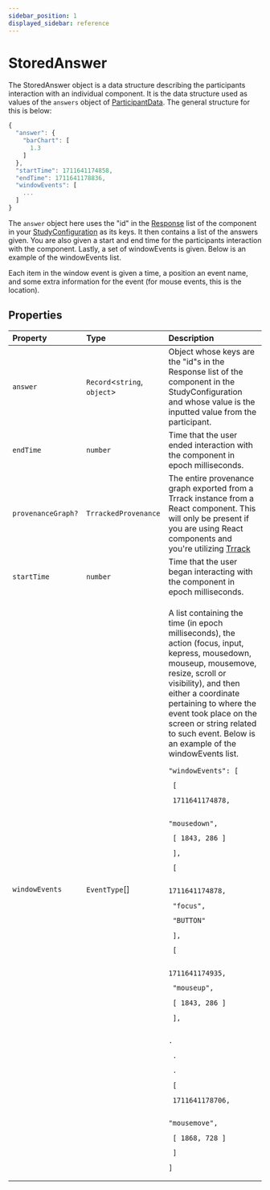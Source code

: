 ```yaml
---
sidebar_position: 1
displayed_sidebar: reference
---
```


# StoredAnswer

The StoredAnswer object is a data structure describing the participants interaction with an individual component. It is the data structure used as values of the `answers` object of [ParticipantData](../ParticipantData). The general structure for this is below:

```js
{
  "answer": {
    "barChart": [
      1.3
    ]
  },
  "startTime": 1711641174858,
  "endTime": 1711641178836,
  "windowEvents": [
    ...
  ]
}
```
The `answer` object here uses the "id" in the [Response](../BaseResponse) list of the component in your [StudyConfiguration](../StudyConfig) as its keys. It then contains a list of the answers given. You are also given a start and end time for the participants interaction with the component. Lastly, a set of windowEvents is given. Below is an example of the windowEvents list.

Each item in the window event is given a time, a position an event name, and some extra information for the event (for mouse events, this is the location).

## Properties

| Property | Type | Description |
| :------ | :------ | :------ |
| `answer` | `Record`\<`string`, `object`\> | Object whose keys are the "id"s in the Response list of the component in the StudyConfiguration and whose value is the inputted value from the participant. |
| `endTime` | `number` | Time that the user ended interaction with the component in epoch milliseconds. |
| `provenanceGraph?` | `TrrackedProvenance` | The entire provenance graph exported from a Trrack instance from a React component. This will only be present if you are using React components and you're utilizing [Trrack](https://apps.vdl.sci.utah.edu/trrack) |
| `startTime` | `number` | Time that the user began interacting with the component in epoch milliseconds. |
| `windowEvents` | `EventType`[] | <p>A list containing the time (in epoch milliseconds), the action (focus, input, kepress, mousedown, mouseup, mousemove, resize, scroll or visibility), and then either a coordinate pertaining to where the event took place on the screen or string related to such event. Below is an example of the windowEvents list.</p><code>"windowEvents": [<p>  [</p><p>    1711641174878,</p><p>    "mousedown",</p><p>    [ 1843, 286 ]</p><p>  ],</p><p>  [</p><p>    1711641174878,</p><p>    "focus",</p><p>    "BUTTON"</p><p>  ],</p><p>  [</p><p>    1711641174935,</p><p>    "mouseup",</p><p>    [ 1843, 286 ]</p><p>  ],</p><p>  .</p><p>  .</p><p>  .</p><p>  [</p><p>    1711641178706,</p><p>    "mousemove",</p><p>    [ 1868, 728 ]</p><p>  ]</p><p>]</p></code> |
